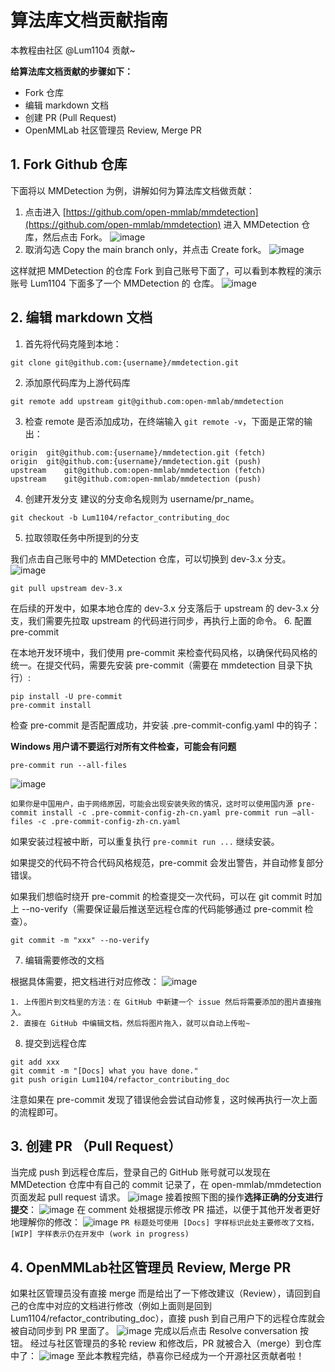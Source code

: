 # 算法库文档贡献指南
本教程由社区 @Lum1104 贡献~

**给算法库文档贡献的步骤如下：**

* Fork 仓库
* 编辑 markdown 文档
* 创建 PR (Pull Request)
* OpenMMLab 社区管理员 Review, Merge PR

## 1. Fork Github 仓库
下面将以 MMDetection 为例，讲解如何为算法库文档做贡献：

1. 点击进入 [https://github.com/open-mmlab/mmdetection](https://github.com/open-mmlab/mmdetection) 进入 MMDetection 仓库，然后点击 Fork。
![image](https://github.com/Lum1104/OpenMMLabCamp/assets/87774050/3ee6bcf8-f7c1-404f-9413-83e1b6ac025a)
2. 取消勾选 Copy the main branch only，并点击 Create fork。
![image](https://github.com/Lum1104/OpenMMLabCamp/assets/87774050/2affc38c-b638-4ddf-bec4-1d87a8af3fb7)

这样就把 MMDetection 的仓库 Fork 到自己账号下面了，可以看到本教程的演示账号 Lum1104 下面多了一个 MMDetection 的 仓库。
![image](https://github.com/Lum1104/OpenMMLabCamp/assets/87774050/20e1f79f-f03c-4bf2-b653-f8ca554c8016)

## 2. 编辑 markdown 文档
1. 首先将代码克隆到本地：
``` shell
git clone git@github.com:{username}/mmdetection.git
```
2. 添加原代码库为上游代码库
``` shell
git remote add upstream git@github.com:open-mmlab/mmdetection
```
3.  检查 remote 是否添加成功，在终端输入 `git remote -v`，下面是正常的输出：
``` shell
origin	git@github.com:{username}/mmdetection.git (fetch)
origin	git@github.com:{username}/mmdetection.git (push)
upstream	git@github.com:open-mmlab/mmdetection (fetch)
upstream	git@github.com:open-mmlab/mmdetection (push)
```
4.  创建开发分支
建议的分支命名规则为 username/pr_name。
``` shell
git checkout -b Lum1104/refactor_contributing_doc
```
5.  拉取领取任务中所提到的分支

我们点击自己账号中的 MMDetection 仓库，可以切换到 dev-3.x 分支。
![image](https://github.com/Lum1104/OpenMMLabCamp/assets/87774050/30f5bf08-6da2-4c98-8d79-2ea251e4898f)
``` shell
git pull upstream dev-3.x
```
在后续的开发中，如果本地仓库的 dev-3.x 分支落后于 upstream 的 dev-3.x 分支，我们需要先拉取 upstream 的代码进行同步，再执行上面的命令。
6. 配置 pre-commit

在本地开发环境中，我们使用 pre-commit 来检查代码风格，以确保代码风格的统一。在提交代码，需要先安装 pre-commit（需要在 mmdetection 目录下执行）:
``` shell
pip install -U pre-commit
pre-commit install
```
检查 pre-commit 是否配置成功，并安装 .pre-commit-config.yaml 中的钩子：

**Windows 用户请不要运行对所有文件检查，可能会有问题**
``` shell
pre-commit run --all-files
```
![image](https://github.com/Lum1104/OpenMMLabCamp/assets/87774050/5cd141cf-802e-4d22-a7a2-9c8fa29f46c6)
``` note
如果你是中国用户，由于网络原因，可能会出现安装失败的情况，这时可以使用国内源 pre-commit install -c .pre-commit-config-zh-cn.yaml pre-commit run –all-files -c .pre-commit-config-zh-cn.yaml
```

如果安装过程被中断，可以重复执行 `pre-commit run ...` 继续安装。

如果提交的代码不符合代码风格规范，pre-commit 会发出警告，并自动修复部分错误。

如果我们想临时绕开 pre-commit 的检查提交一次代码，可以在 git commit 时加上 --no-verify（需要保证最后推送至远程仓库的代码能够通过 pre-commit 检查）。
``` shell
git commit -m "xxx" --no-verify
```
7. 编辑需要修改的文档

根据具体需要，把文档进行对应修改：
![image](https://github.com/Lum1104/OpenMMLabCamp/assets/87774050/e5f7653d-3c90-4e52-99aa-ea6ceb291ed3)

``` note
1. 上传图片到文档里的方法：在 GitHub 中新建一个 issue 然后将需要添加的图片直接拖入。
2. 直接在 GitHub 中编辑文档，然后将图片拖入，就可以自动上传啦~
```

8. 提交到远程仓库
``` shell
git add xxx
git commit -m "[Docs] what you have done."
git push origin Lum1104/refactor_contributing_doc
```
注意如果在 pre-commit 发现了错误他会尝试自动修复，这时候再执行一次上面的流程即可。
## 3. 创建 PR （Pull Request）
当完成 push 到远程仓库后，登录自己的 GitHub 账号就可以发现在 MMDetection 仓库中有自己的 commit 记录了，在 open-mmlab/mmdetection 页面发起 pull request 请求。
![image](https://github.com/Lum1104/OpenMMLabCamp/assets/87774050/7eaae4aa-9958-4249-bc06-db1efe20a9fa)
接着按照下图的操作**选择正确的分支进行提交**：
![image](https://github.com/Lum1104/OpenMMLabCamp/assets/87774050/d7f25978-aedf-42da-983a-2cd7a90411bb)
在 comment 处根据提示修改 PR 描述，以便于其他开发者更好地理解你的修改：
![image](https://github.com/Lum1104/OpenMMLabCamp/assets/87774050/fad4b509-1f69-4fff-aec0-3f5894a53f14)
`PR 标题处可使用 [Docs] 字样标识此处主要修改了文档，[WIP] 字样表示仍在开发中 (work in progress)`
## 4. OpenMMLab社区管理员 Review, Merge PR
如果社区管理员没有直接 merge 而是给出了一下修改建议（Review），请回到自己的仓库中对应的文档进行修改（例如上面则是回到Lum1104/refactor_contributing_doc），直接 push 到自己用户下的远程仓库就会被自动同步到 PR 里面了。
![image](https://github.com/Lum1104/OpenMMLabCamp/assets/87774050/5a9b8723-8812-4ace-a9c3-1190da6954c3)
完成以后点击 Resolve conversation 按钮。
经过与社区管理员的多轮 review 和修改后，PR 就被合入（merge）到仓库中了：
![image](https://github.com/Lum1104/OpenMMLabCamp/assets/87774050/78af9d0d-199b-4743-a2ec-9f5e17811d87)
至此本教程完结，恭喜你已经成为一个开源社区贡献者啦！
